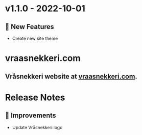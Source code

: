 # v1.1.0 - 2022-10-01
## 🎉 New Features
- Create new site theme

# vraasnekkeri.com
## Vråsnekkeri website at [vraasnekkeri.com](https://www.vraasnekkeri.com).

# Release Notes
## 🔨 Improvements
- Update Vråsnekkeri logo